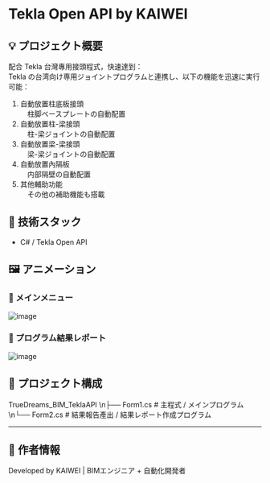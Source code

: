 # Tekla Open API by KAIWEI

## 💡 プロジェクト概要  
配合 Tekla 台灣專用接頭程式，快速達到：  
Tekla の台湾向け専用ジョイントプログラムと連携し、以下の機能を迅速に実行可能：

1. 自動放置柱底板接頭  
　柱脚ベースプレートの自動配置  
2. 自動放置柱-梁接頭  
　柱-梁ジョイントの自動配置  
3. 自動放置梁-梁接頭  
　梁-梁ジョイントの自動配置  
4. 自動放置內隔板  
　内部隔壁の自動配置  
5. 其他輔助功能  
　その他の補助機能も搭載



## 🔧 技術スタック  
- C# / Tekla Open API



## 🖼️ アニメーション  
### 📌 メインメニュー  
![image](https://github.com/user-attachments/assets/576895e7-bbee-45fe-92c2-7f15783ff968)

### 📌 プログラム結果レポート  
![image](https://github.com/user-attachments/assets/370eb587-eb1b-4af1-83c6-f6b33b35ee6d)



## 📁 プロジェクト構成  
TrueDreams_BIM_TeklaAPI
\n├── Form1.cs # 主程式 / メインプログラム
\n└── Form2.cs # 結果報告產出 / 結果レポート作成プログラム


---

## 📌 作者情報
Developed by KAIWEI | BIMエンジニア + 自動化開発者

